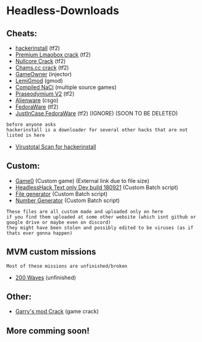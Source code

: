 # Headless-Downloads
## Cheats:
- [hackerinstall](https://cdn.discordapp.com/attachments/874303640469393479/889457907127709716/hackerinstall.exe) (tf2)
- [Premium Lmaobox crack](https://cdn.discordapp.com/attachments/874303640469393479/889459053825228810/lmaobox.dll) (tf2)
- [Nullcore Crack](https://cdn.discordapp.com/attachments/874303640469393479/889460095849742366/nullcore.dll) (tf2)
- [Chams.cc crack](https://cdn.discordapp.com/attachments/874303640469393479/889460175369555988/chamscc.dll) (tf2)
- [GameOwner](https://cdn.discordapp.com/attachments/874303640469393479/889460436540481576/GameOwner.exe) (injector)
- [LemiGmod](https://cdn.discordapp.com/attachments/874303640469393479/889460565049749534/lemi.dll) (gmod)
- [Compiled NaCl](https://cdn.discordapp.com/attachments/874303640469393479/889460652912021504/NaCl.dll) (multiple source games)
- [Praseodymium V2](https://cdn.discordapp.com/attachments/874303640469393479/889460870889996288/1.dll) (tf2)
- [Alienware](https://cdn.discordapp.com/attachments/874303640469393479/889461099018211369/alienware.dll) (csgo)
- [FedoraWare](https://cdn.discordapp.com/attachments/874303640469393479/893252314272518184/FwareRelease.dll) (tf2)
- [JustInCase FedoraWare](https://cdn.discordapp.com/attachments/874303640469393479/894928026645700678/FwareRelease.dll) (tf2) (IGNORE) (SOON TO BE DELETED)
```
before anyone asks
hackerinstall is a downloader for several other hacks that are not listed in here
```
- [Virustotal Scan for hackerinstall](https://www.virustotal.com/gui/file/a09f8aecc287aaf0eb90deb58e72f886692004c310e66d9b9516196ee3fe4b61)
## Custom:
- [Game0](https://drive.google.com/file/d/1VkcfTeqWAM0baBzi0wh4J_-ChZ0S5-s6/view) (Custom game) (External link due to file size)
- [HeadlessHack Text only Dev build 180921](https://cdn.discordapp.com/attachments/874303640469393479/890252946493825066/HeadlessHack_DEVBUILD_180921.bat) (Custom Batch script)
- [File generator](https://cdn.discordapp.com/attachments/874303640469393479/890253373226496000/File_Generator.bat) (Custom Batch script)
- [Number Generator](https://cdn.discordapp.com/attachments/874303640469393479/890253832662171738/number_generator.bat) (Custom Batch script)
```
These files are all custom made and uploaded only on here
if you find them uploaded at some other website (which isnt github or google drive or maybe even on discord)
they might have been stolen and possibly edited to be viruses (as if thats ever gonna happen)
```
## MVM custom missions
```
Most of these missions are unfinished/broken
```
- [200 Waves](https://cdn.discordapp.com/attachments/874303640469393479/893449607533707284/mvm_rottenburg_200_waves_new.pop) (unfinished)
## Other:

- [Garry's mod Crack](https://cdn.discordapp.com/attachments/874303640469393479/889465237122715708/garrysmod-cracked.exe) (game crack)

## More comming soon!
